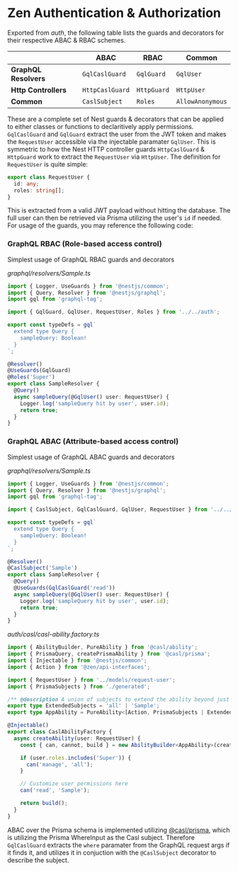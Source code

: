 # Zen Authentication & Authorization
Exported from *auth*, the following table lists the guards and decorators for their respective ABAC & RBAC schemes.

|                       | ABAC            | RBAC        | Common           |
|-----------------------|-----------------|-------------|------------------|
| **GraphQL Resolvers** | `GqlCaslGuard`  | `GqlGuard`  | `GqlUser`        |
| **Http Controllers**  | `HttpCaslGuard` | `HttpGuard` | `HttpUser`       |
| **Common**            | `CaslSubject`   | `Roles`     | `AllowAnonymous` |

These are a complete set of Nest guards & decorators that can be applied to either classes or functions to declaritively apply permissions.
`GqlCaslGuard` and `GqlGuard` extract the user from the JWT token and makes the `RequestUser` accessible via the injectable paramater `GqlUser`.  This is symmetric to how the Nest HTTP controller guards `HttpCaslGuard` & `HttpGuard` work to extract the `RequestUser` via `HttpUser`.  The definition for `RequestUser` is quite simple:

```ts
export class RequestUser {
  id: any;
  roles: string[];
}
```

This is extracted from a valid JWT payload without hitting the database.  The full user can then be retrieved via Prisma utilizing the user's `id` if needed.  For usage of the guards, you may reference the following code:

### GraphQL RBAC (Role-based access control)

Simplest usage of GraphQL RBAC guards and decorators

*graphql/resolvers/Sample.ts*
```ts
import { Logger, UseGuards } from '@nestjs/common';
import { Query, Resolver } from '@nestjs/graphql';
import gql from 'graphql-tag';

import { GqlGuard, GqlUser, RequestUser, Roles } from '../../auth';

export const typeDefs = gql`
  extend type Query {
    sampleQuery: Boolean!
  }
`;

@Resolver()
@UseGuards(GqlGuard)
@Roles('Super')
export class SampleResolver {
  @Query()
  async sampleQuery(@GqlUser() user: RequestUser) {
    Logger.log('sampleQuery hit by user', user.id);
    return true;
  }
}
```

### GraphQL ABAC (Attribute-based access control)
Simplest usage of GraphQL ABAC guards and decorators

*graphql/resolvers/Sample.ts*
```ts
import { Logger, UseGuards } from '@nestjs/common';
import { Query, Resolver } from '@nestjs/graphql';
import gql from 'graphql-tag';

import { CaslSubject, GqlCaslGuard, GqlUser, RequestUser } from '../../auth';

export const typeDefs = gql`
  extend type Query {
    sampleQuery: Boolean!
  }
`;

@Resolver()
@CaslSubject('Sample')
export class SampleResolver {
  @Query()
  @UseGuards(GqlCaslGuard('read'))
  async sampleQuery(@GqlUser() user: RequestUser) {
    Logger.log('sampleQuery hit by user', user.id);
    return true;
  }
}
```

*auth/casl/casl-ability.factory.ts*
```ts
import { AbilityBuilder, PureAbility } from '@casl/ability';
import { PrismaQuery, createPrismaAbility } from '@casl/prisma';
import { Injectable } from '@nestjs/common';
import { Action } from '@zen/api-interfaces';

import { RequestUser } from '../models/request-user';
import { PrismaSubjects } from './generated';

/** @description A union of subjects to extend the ability beyond just Prisma models */
export type ExtendedSubjects = 'all' | 'Sample';
export type AppAbility = PureAbility<[Action, PrismaSubjects | ExtendedSubjects], PrismaQuery>;

@Injectable()
export class CaslAbilityFactory {
  async createAbility(user: RequestUser) {
    const { can, cannot, build } = new AbilityBuilder<AppAbility>(createPrismaAbility);

    if (user.roles.includes('Super')) {
      can('manage', 'all');
    }

    // Customize user permissions here
    can('read', 'Sample');

    return build();
  }
}
```

ABAC over the Prisma schema is implemented utilizing [@casl/prisma](https://casl.js.org/v6/en/package/casl-prisma), which is utilizing the Prisma WhereInput as the Casl subject. Therefore `GqlCaslGuard` extracts the `where` paramater from the GraphQL request args if it finds it, and utilizes it in conjuction with the `@CaslSubject` decorator to describe the subject.